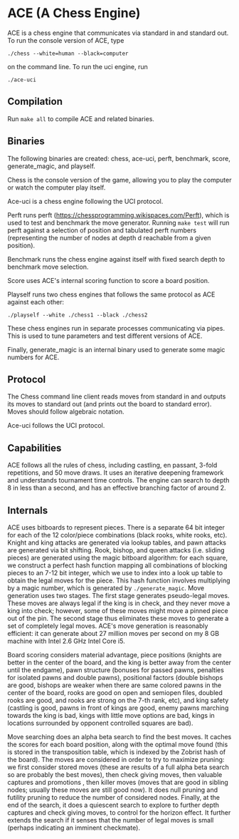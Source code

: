 # ACE (A Chess Engine)
ACE is a chess engine that communicates via standard in and standard out. To run the console
version of ACE, type

`./chess --white=human --black=computer`

on the command line.
To run the uci engine, run

`./ace-uci`

## Compilation
Run `make all` to compile ACE and related binaries.

## Binaries
The following binaries are created: chess, ace-uci, perft, benchmark, score, generate_magic, and playself.

Chess is the console version of the game, allowing you to play the computer or watch
the computer play itself.

Ace-uci is a chess engine following the UCI protocol.

Perft runs perft (https://chessprogramming.wikispaces.com/Perft), which is used to test and benchmark the move generator. Running
`make test` will run perft against a selection of position and tabulated perft numbers (representing the number of nodes at depth d
reachable from a given position).

Benchmark runs the chess engine against itself with fixed search depth to benchmark move selection.

Score uses ACE's internal scoring function to score a board position.

Playself runs two chess engines that follows the same protocol as ACE against each other:

`./playself --white ./chess1 --black ./chess2`

These chess engines run in separate processes communicating via pipes. This is used to tune parameters and test different versions of ACE.

Finally, generate_magic is an internal binary used to generate some magic numbers for ACE.

## Protocol

The Chess command line client reads moves from standard in and outputs its moves to standard out
(and prints out the board to standard error).
Moves should follow algebraic notation.

Ace-uci follows the UCI protocol.

## Capabilities
ACE follows all the rules of chess,
including castling, en passant, 3-fold repetitions, and 50 move draws.
It uses an iterative deepening framework and understands tournament time controls.
The engine can search to depth 8 in less than a second,
and has an effective branching factor of around 2.

## Internals
ACE uses bitboards to represent pieces.
There is a separate 64 bit integer for each of the 12 color/piece combinations (black rooks, white rooks, etc).
Knight and king attacks are generated via lookup tables,
and pawn attacks are generated via bit shifting.
Rook, bishop, and queen attacks (i.e. sliding pieces) are generated using the magic bitboard algorithm:
for each square,
we construct a perfect hash function mapping all combinations of blocking pieces to an 7-12 bit integer,
which we use to index into a look up table to obtain the legal moves for the piece.
This hash function involves multiplying by a magic number, which is generated by `./generate_magic`.
Move generation uses two stages.
The first stage generates pseudo-legal moves.
These moves are always legal if the king is in check,
and they never move a king into check;
however, some of these moves might move a pinned piece out of the pin.
The second stage thus eliminates these moves to generate a set of completely legal moves.
ACE's move generation is reasonably efficient:
it can generate about 27 million moves per second on my 8 GB machine with Intel 2.6 GHz Intel Core i5.

Board scoring considers material advantage, piece positions (knights are better in the center of the board,
and the king is better away from the center until the endgame), pawn structure (bonuses for passed pawns, penalties for isolated pawns
and double pawns), positional factors (double bishops are good,
bishops are weaker when there are same colored pawns in the center of the board,
rooks are good on open and semiopen files, doubled rooks are good, and rooks are strong on the 7-th rank, etc),
and king safety (castling is good, pawns in front of kings are good, enemy pawns marching towards the king is bad,
kings with little move options are bad, kings in locations surrounded by opponent controlled squares are bad).

Move searching does an alpha beta search to find the best moves. It caches the scores for each board position, along
with the optimal move found (this is stored in the transposition table, which is indexed by the Zobrist hash of the board).
The moves are considered in order to try to maximize pruning:
we first consider stored moves (these are results of a full alpha beta search so are probably the best moves),
then check giving moves,
then valuable captures and promotions ,
then killer moves (moves that are good in sibling nodes; usually these moves are still good now).
It does null pruning and futility pruning to reduce the number of considered nodes.
Finally, at the end of the search, it does a quiescent search to explore to further depth captures and check giving moves,
to control for the horizon effect.
It further extends the search if it senses that the number of legal moves is small (perhaps indicating an imminent checkmate).
